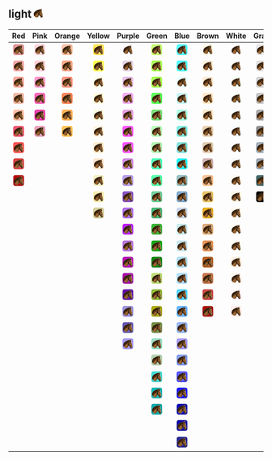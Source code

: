 ## light ![light](../../icons/units/light.png)
| Red | Pink | Orange | Yellow | Purple | Green | Blue | Brown | White | Gray |
|:-:|:-:|:-:|:-:|:-:|:-:|:-:|:-:|:-:|:-:|
| ![IndianRed](../../icons/units/light/IndianRed.png) | ![Pink](../../icons/units/light/Pink.png) | ![LightSalmon](../../icons/units/light/LightSalmon.png) | ![Gold](../../icons/units/light/Gold.png) | ![Lavender](../../icons/units/light/Lavender.png) | ![GreenYellow](../../icons/units/light/GreenYellow.png) | ![Aqua](../../icons/units/light/Aqua.png) | ![Cornsilk](../../icons/units/light/Cornsilk.png) | ![White](../../icons/units/light/White.png) | ![Gainsboro](../../icons/units/light/Gainsboro.png) |
| ![LightCoral](../../icons/units/light/LightCoral.png) | ![LightPink](../../icons/units/light/LightPink.png) | ![Coral](../../icons/units/light/Coral.png) | ![Yellow](../../icons/units/light/Yellow.png) | ![Thistle](../../icons/units/light/Thistle.png) | ![Chartreuse](../../icons/units/light/Chartreuse.png) | ![Cyan](../../icons/units/light/Cyan.png) | ![BlanchedAlmond](../../icons/units/light/BlanchedAlmond.png) | ![Snow](../../icons/units/light/Snow.png) | ![LightGray](../../icons/units/light/LightGray.png) |
| ![Salmon](../../icons/units/light/Salmon.png) | ![HotPink](../../icons/units/light/HotPink.png) | ![Tomato](../../icons/units/light/Tomato.png) | ![LightYellow](../../icons/units/light/LightYellow.png) | ![Plum](../../icons/units/light/Plum.png) | ![LawnGreen](../../icons/units/light/LawnGreen.png) | ![LightCyan](../../icons/units/light/LightCyan.png) | ![Bisque](../../icons/units/light/Bisque.png) | ![HoneyDew](../../icons/units/light/HoneyDew.png) | ![Silver](../../icons/units/light/Silver.png) |
| ![DarkSalmon](../../icons/units/light/DarkSalmon.png) | ![DeepPink](../../icons/units/light/DeepPink.png) | ![OrangeRed](../../icons/units/light/OrangeRed.png) | ![LemonChiffon](../../icons/units/light/LemonChiffon.png) | ![Violet](../../icons/units/light/Violet.png) | ![Lime](../../icons/units/light/Lime.png) | ![PaleTurquoise](../../icons/units/light/PaleTurquoise.png) | ![NavajoWhite](../../icons/units/light/NavajoWhite.png) | ![MintCream](../../icons/units/light/MintCream.png) | ![DarkGray](../../icons/units/light/DarkGray.png) |
| ![LightSalmon](../../icons/units/light/LightSalmon.png) | ![MediumVioletRed](../../icons/units/light/MediumVioletRed.png) | ![DarkOrange](../../icons/units/light/DarkOrange.png) | ![LightGoldenrodYellow](../../icons/units/light/LightGoldenrodYellow.png) | ![Orchid](../../icons/units/light/Orchid.png) | ![LimeGreen](../../icons/units/light/LimeGreen.png) | ![Aquamarine](../../icons/units/light/Aquamarine.png) | ![Wheat](../../icons/units/light/Wheat.png) | ![Azure](../../icons/units/light/Azure.png) | ![Gray](../../icons/units/light/Gray.png) |
| ![Crimson](../../icons/units/light/Crimson.png) | ![PaleVioletRed](../../icons/units/light/PaleVioletRed.png) | ![Orange](../../icons/units/light/Orange.png) | ![PapayaWhip](../../icons/units/light/PapayaWhip.png) | ![Fuchsia](../../icons/units/light/Fuchsia.png) | ![PaleGreen](../../icons/units/light/PaleGreen.png) | ![Turquoise](../../icons/units/light/Turquoise.png) | ![BurlyWood](../../icons/units/light/BurlyWood.png) | ![AliceBlue](../../icons/units/light/AliceBlue.png) | ![DimGray](../../icons/units/light/DimGray.png) |
| ![Red](../../icons/units/light/Red.png) | | | ![Moccasin](../../icons/units/light/Moccasin.png) | ![Magenta](../../icons/units/light/Magenta.png) | ![LightGreen](../../icons/units/light/LightGreen.png) | ![MediumTurquoise](../../icons/units/light/MediumTurquoise.png) | ![Tan](../../icons/units/light/Tan.png) | ![GhostWhite](../../icons/units/light/GhostWhite.png) | ![LightSlateGray](../../icons/units/light/LightSlateGray.png) |
| ![FireBrick](../../icons/units/light/FireBrick.png) | | | ![PeachPuff](../../icons/units/light/PeachPuff.png) | ![MediumOrchid](../../icons/units/light/MediumOrchid.png) | ![MediumSpringGreen](../../icons/units/light/MediumSpringGreen.png) | ![DarkTurquoise](../../icons/units/light/DarkTurquoise.png) | ![RosyBrown](../../icons/units/light/RosyBrown.png) | ![WhiteSmoke](../../icons/units/light/WhiteSmoke.png) | ![SlateGray](../../icons/units/light/SlateGray.png) |
| ![DarkRed](../../icons/units/light/DarkRed.png) | | | ![PaleGoldenrod](../../icons/units/light/PaleGoldenrod.png) | ![MediumPurple](../../icons/units/light/MediumPurple.png) | ![SpringGreen](../../icons/units/light/SpringGreen.png) | ![CadetBlue](../../icons/units/light/CadetBlue.png) | ![SandyBrown](../../icons/units/light/SandyBrown.png) | ![SeaShell](../../icons/units/light/SeaShell.png) | ![DarkSlateGray](../../icons/units/light/DarkSlateGray.png) |
| | | | ![Khaki](../../icons/units/light/Khaki.png) | ![RebeccaPurple](../../icons/units/light/RebeccaPurple.png) | ![MediumSeaGreen](../../icons/units/light/MediumSeaGreen.png) | ![SteelBlue](../../icons/units/light/SteelBlue.png) | ![Goldenrod](../../icons/units/light/Goldenrod.png) | ![Beige](../../icons/units/light/Beige.png) | ![Black](../../icons/units/light/Black.png) |
| | | | ![DarkKhaki](../../icons/units/light/DarkKhaki.png) | ![BlueViolet](../../icons/units/light/BlueViolet.png) | ![SeaGreen](../../icons/units/light/SeaGreen.png) | ![LightSteelBlue](../../icons/units/light/LightSteelBlue.png) | ![DarkGoldenrod](../../icons/units/light/DarkGoldenrod.png) | ![OldLace](../../icons/units/light/OldLace.png) | |
| | | | | ![DarkViolet](../../icons/units/light/DarkViolet.png) | ![ForestGreen](../../icons/units/light/ForestGreen.png) | ![PowderBlue](../../icons/units/light/PowderBlue.png) | ![Peru](../../icons/units/light/Peru.png) | ![FloralWhite](../../icons/units/light/FloralWhite.png) | |
| | | | | ![DarkOrchid](../../icons/units/light/DarkOrchid.png) | ![Green](../../icons/units/light/Green.png) | ![LightBlue](../../icons/units/light/LightBlue.png) | ![Chocolate](../../icons/units/light/Chocolate.png) | ![Ivory](../../icons/units/light/Ivory.png) | |
| | | | | ![DarkMagenta](../../icons/units/light/DarkMagenta.png) | ![DarkGreen](../../icons/units/light/DarkGreen.png) | ![SkyBlue](../../icons/units/light/SkyBlue.png) | ![SaddleBrown](../../icons/units/light/SaddleBrown.png) | ![AntiqueWhite](../../icons/units/light/AntiqueWhite.png) | |
| | | | | ![Purple](../../icons/units/light/Purple.png) | ![YellowGreen](../../icons/units/light/YellowGreen.png) | ![LightSkyBlue](../../icons/units/light/LightSkyBlue.png) | ![Sienna](../../icons/units/light/Sienna.png) | ![Linen](../../icons/units/light/Linen.png) | |
| | | | | ![Indigo](../../icons/units/light/Indigo.png) | ![OliveDrab](../../icons/units/light/OliveDrab.png) | ![DeepSkyBlue](../../icons/units/light/DeepSkyBlue.png) | ![Brown](../../icons/units/light/Brown.png) | ![LavenderBlush](../../icons/units/light/LavenderBlush.png) | |
| | | | | ![SlateBlue](../../icons/units/light/SlateBlue.png) | ![Olive](../../icons/units/light/Olive.png) | ![DodgerBlue](../../icons/units/light/DodgerBlue.png) | ![Maroon](../../icons/units/light/Maroon.png) | ![MistyRose](../../icons/units/light/MistyRose.png) | |
| | | | | ![DarkSlateBlue](../../icons/units/light/DarkSlateBlue.png) | ![DarkOliveGreen](../../icons/units/light/DarkOliveGreen.png) | ![CornflowerBlue](../../icons/units/light/CornflowerBlue.png) | | | |
| | | | | ![MediumSlateBlue](../../icons/units/light/MediumSlateBlue.png) | ![MediumAquamarine](../../icons/units/light/MediumAquamarine.png) | ![MediumSlateBlue](../../icons/units/light/MediumSlateBlue.png) | | | |
| | | | | | ![DarkSeaGreen](../../icons/units/light/DarkSeaGreen.png) | ![RoyalBlue](../../icons/units/light/RoyalBlue.png) | | | |
| | | | | | ![LightSeaGreen](../../icons/units/light/LightSeaGreen.png) | ![Blue](../../icons/units/light/Blue.png) | | | |
| | | | | | ![DarkCyan](../../icons/units/light/DarkCyan.png) | ![MediumBlue](../../icons/units/light/MediumBlue.png) | | | |
| | | | | | ![Teal](../../icons/units/light/Teal.png) | ![DarkBlue](../../icons/units/light/DarkBlue.png) | | | |
| | | | | | | ![Navy](../../icons/units/light/Navy.png) | | | |
| | | | | | | ![MidnightBlue](../../icons/units/light/MidnightBlue.png) | | | |